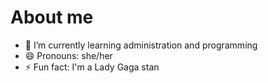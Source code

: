 # About me 

- 🌱 I’m currently learning administration and programming 
- 😄 Pronouns: she/her
- ⚡ Fun fact: I'm a Lady Gaga stan
